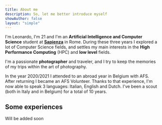 ```yaml
---
title: About me
description: So, let me better introduce myself
showAuthor: false
layout: "simple"
---
```


I'm Leonardo, I'm 21 and I'm an **Artificial Intelligence and Computer Science** student at [**Sapienza**](https://www.uniroma1.it/it/) in Rome. During these three years I explored a lot of Computer Science fields, and settles my main interests in the **High Performance Computing** (HPC) and **low level** fields.

I'm a passionate **photographer** and traveler, and I try to keep the memories of my trips within the art of photography.

In the year 2020/2021 I attended to an abroad year in Belgium with AFS. After returning I became an AFS Volunteer. Thanks to that experience, I'm now able to speak 3 languages: Italian, English and Dutch. I've been a scout (both in Italy and in Belgium) for a total of 10 years.

## Some experiences

Will be added soon